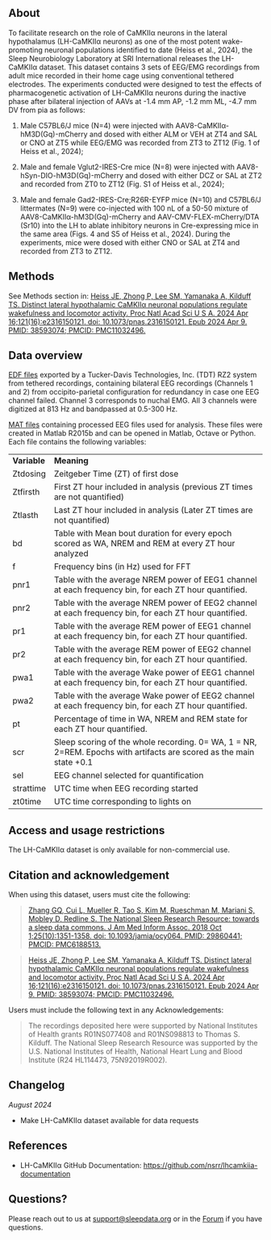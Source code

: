 ## About

To facilitate research on the role of CaMKIIα neurons in the lateral hypothalamus (LH-CaMKIIα neurons) as one of the most potent wake-promoting neuronal populations identified to date (Heiss et al., 2024), the Sleep Neurobiology Laboratory at SRI International releases the LH-CaMKIIα dataset. This dataset contains 3 sets of EEG/EMG recordings from adult mice recorded in their home cage using conventional tethered electrodes. The experiments conducted were designed to test the effects of pharmacogenetic activation of LH-CaMKIIα neurons during the inactive phase after bilateral injection of AAVs at -1.4 mm AP, -1.2 mm ML, -4.7 mm DV from pia as follows:

1. Male C57BL6/J mice (N=4) were injected with AAV8-CaMKIIα-hM3D(Gq)-mCherry and dosed with either ALM or VEH at ZT4 and SAL or CNO at ZT5 while EEG/EMG was recorded from ZT3 to ZT12 (Fig. 1 of Heiss et al., 2024);

2. Male and female Vglut2-IRES-Cre mice (N=8) were injected with AAV8-hSyn-DIO-hM3D(Gq)-mCherry and dosed with either DCZ or SAL at ZT2 and recorded from ZT0 to ZT12 (Fig. S1 of Heiss et al., 2024); 

3. Male and female Gad2-IRES-Cre;R26R-EYFP mice (N=10) and C57BL6/J littermates (N=9) were co-injected with 100 nL of a 50-50 mixture of AAV8-CaMKIIα-hM3D(Gq)-mCherry and AAV-CMV-FLEX-mCherry/DTA (Sr10) into the LH to ablate inhibitory neurons in Cre-expressing mice in the same area (Figs. 4 and S5 of Heiss et al., 2024). During the experiments, mice were dosed with either CNO or SAL at ZT4 and recorded from ZT3 to ZT12.  

## Methods

See Methods section in: [Heiss JE, Zhong P, Lee SM, Yamanaka A, Kilduff TS. Distinct lateral hypothalamic CaMKIIα neuronal populations regulate wakefulness and locomotor activity. Proc Natl Acad Sci U S A. 2024 Apr 16;121(16):e2316150121. doi: 10.1073/pnas.2316150121. Epub 2024 Apr 9. PMID: 38593074; PMCID: PMC11032496.](https://pubmed.ncbi.nlm.nih.gov/38593074/)

## Data overview

[EDF files](:files_path:/) exported by a Tucker-Davis Technologies, Inc. (TDT) RZ2 system from tethered recordings, containing bilateral EEG recordings (Channels 1 and 2) from occipito-parietal configuration for redundancy in case one EEG channel failed. Channel 3 corresponds to nuchal EMG. All 3 channels were digitized at 813 Hz and bandpassed at 0.5-300 Hz.

[MAT files](:files_path:/processed_mat_files/) containing processed EEG files used for analysis. These files were created in Matlab R2015b and can be opened in Matlab, Octave or Python. Each file contains the following variables:

<table>
<tr><td><b>Variable</b></td><td><b>Meaning</b></td></tr>
<tr><td>Ztdosing</td><td>Zeitgeber Time (ZT) of first dose</td></tr>
<tr><td>Ztfirsth</td><td>First ZT hour included in analysis (previous ZT times are not quantified)</td></tr>
<tr><td>Ztlasth</td><td>Last ZT hour included in analysis (Later ZT times are not quantified)</td></tr>
<tr><td>bd</td><td>Table with Mean bout duration for every epoch scored as WA, NREM and REM at every ZT hour analyzed</td></tr>
<tr><td>f</td><td>Frequency bins (in Hz) used for FFT</td></tr>
<tr><td>pnr1</td><td>Table with the average NREM power of EEG1 channel at each frequency bin, for each ZT hour quantified.</td></tr>
<tr><td>pnr2</td><td>Table with the average NREM power of EEG2 channel at each frequency bin, for each ZT hour quantified.</td></tr>
<tr><td>pr1</td><td>Table with the average REM power of EEG1 channel at each frequency bin, for each ZT hour quantified.</td></tr>
<tr><td>pr2</td><td>Table with the average REM power of EEG2 channel at each frequency bin, for each ZT hour quantified.</td></tr>
<tr><td>pwa1</td><td>Table with the average Wake power of EEG1 channel at each frequency bin, for each ZT hour quantified.</td></tr>
<tr><td>pwa2</td><td>Table with the average Wake power of EEG2 channel at each frequency bin, for each ZT hour quantified.</td></tr>
<tr><td>pt</td><td>Percentage of time in WA, NREM and REM state for each ZT hour quantified.</td></tr>
<tr><td>scr</td><td>Sleep scoring of the whole recording. 0= WA, 1 = NR, 2=REM. Epochs with artifacts are scored as the main state +0.1</td></tr>
<tr><td>sel</td><td>EEG channel selected for quantification</td></tr>
<tr><td>strattime</td><td>UTC time when EEG recording started</td></tr>
<tr><td>zt0time</td><td>UTC time corresponding to lights on</td></tr>
</table>

## Access and usage restrictions

The LH-CaMKIIα dataset is only available for non-commercial use.

## Citation and acknowledgement

When using this dataset, users must cite the following:

>[Zhang GQ, Cui L, Mueller R, Tao S, Kim M, Rueschman M, Mariani S, Mobley D, Redline S. The National Sleep Research Resource: towards a sleep data commons. J Am Med Inform Assoc. 2018 Oct 1;25(10):1351-1358. doi: 10.1093/jamia/ocy064. PMID: 29860441; PMCID: PMC6188513.](https://pubmed.ncbi.nlm.nih.gov/29860441/)

>[Heiss JE, Zhong P, Lee SM, Yamanaka A, Kilduff TS. Distinct lateral hypothalamic CaMKIIα neuronal populations regulate wakefulness and locomotor activity. Proc Natl Acad Sci U S A. 2024 Apr 16;121(16):e2316150121. doi: 10.1073/pnas.2316150121. Epub 2024 Apr 9. PMID: 38593074; PMCID: PMC11032496.](https://pubmed.ncbi.nlm.nih.gov/38593074/)

Users must include the following text in any Acknowledgements:

> The recordings deposited here were supported by National Institutes of Health grants R01NS077408 and R01NS098813 to Thomas S. Kilduff. The National Sleep Research Resource was supported by the U.S. National Institutes of Health, National Heart Lung and Blood Institute (R24 HL114473, 75N92019R002).

## Changelog

*August 2024*

- Make LH-CaMKIIα dataset available for data requests

## References

- LH-CaMKIIα GitHub Documentation: https://github.com/nsrr/lhcamkiia-documentation

## Questions?

Please reach out to us at support@sleepdata.org or in the [Forum](https://sleepdata.org/forum) if you have questions.
